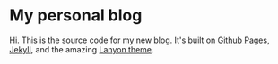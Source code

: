 # My personal blog

Hi. This is the source code for my new blog. It's built on [Github Pages][1], [Jekyll][2],
and the amazing [Lanyon theme][3].

[1]: http://pages.github.com
[2]: https://jekyllrb.com
[3]: https://github.com/poole/lanyon
